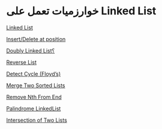 # خوارزميات تعمل على Linked List

[Linked List](%D8%AE%D9%88%D8%A7%D8%B1%D8%B2%D9%85%D9%8A%D8%A7%D8%AA%20%D8%AA%D8%B9%D9%85%D9%84%20%D8%B9%D9%84%D9%89%20Linked%20List%202219b88f4c7b80cd81f4e2826873b3f3/Linked%20List%202219b88f4c7b80c1a248d0de3b901f93.md)

[Insert/Delete at position
](%D8%AE%D9%88%D8%A7%D8%B1%D8%B2%D9%85%D9%8A%D8%A7%D8%AA%20%D8%AA%D8%B9%D9%85%D9%84%20%D8%B9%D9%84%D9%89%20Linked%20List%202219b88f4c7b80cd81f4e2826873b3f3/Insert%20Delete%20at%20position%202219b88f4c7b804ba8ebd481b1d12ba4.md)

[ Doubly Linked List؟](%D8%AE%D9%88%D8%A7%D8%B1%D8%B2%D9%85%D9%8A%D8%A7%D8%AA%20%D8%AA%D8%B9%D9%85%D9%84%20%D8%B9%D9%84%D9%89%20Linked%20List%202219b88f4c7b80cd81f4e2826873b3f3/Doubly%20Linked%20List%D8%9F%202219b88f4c7b801d8fbdec3e29e45632.md)

[Reverse List
](%D8%AE%D9%88%D8%A7%D8%B1%D8%B2%D9%85%D9%8A%D8%A7%D8%AA%20%D8%AA%D8%B9%D9%85%D9%84%20%D8%B9%D9%84%D9%89%20Linked%20List%202219b88f4c7b80cd81f4e2826873b3f3/Reverse%20List%202219b88f4c7b80d48d89ed5192e1903f.md)

[Detect Cycle (Floyd’s)
](%D8%AE%D9%88%D8%A7%D8%B1%D8%B2%D9%85%D9%8A%D8%A7%D8%AA%20%D8%AA%D8%B9%D9%85%D9%84%20%D8%B9%D9%84%D9%89%20Linked%20List%202219b88f4c7b80cd81f4e2826873b3f3/Detect%20Cycle%20(Floyd%E2%80%99s)%202219b88f4c7b809b9473c048b5fb2280.md)

[Merge Two Sorted Lists
](%D8%AE%D9%88%D8%A7%D8%B1%D8%B2%D9%85%D9%8A%D8%A7%D8%AA%20%D8%AA%D8%B9%D9%85%D9%84%20%D8%B9%D9%84%D9%89%20Linked%20List%202219b88f4c7b80cd81f4e2826873b3f3/Merge%20Two%20Sorted%20Lists%202219b88f4c7b80c8a204d36000436269.md)

[Remove Nth From End
](%D8%AE%D9%88%D8%A7%D8%B1%D8%B2%D9%85%D9%8A%D8%A7%D8%AA%20%D8%AA%D8%B9%D9%85%D9%84%20%D8%B9%D9%84%D9%89%20Linked%20List%202219b88f4c7b80cd81f4e2826873b3f3/Remove%20Nth%20From%20End%202219b88f4c7b80729c23c62da299aee0.md)

[Palindrome LinkedList
](%D8%AE%D9%88%D8%A7%D8%B1%D8%B2%D9%85%D9%8A%D8%A7%D8%AA%20%D8%AA%D8%B9%D9%85%D9%84%20%D8%B9%D9%84%D9%89%20Linked%20List%202219b88f4c7b80cd81f4e2826873b3f3/Palindrome%20LinkedList%202219b88f4c7b80bbb2e8fe3fc5bad91e.md)

[Intersection of Two Lists
](%D8%AE%D9%88%D8%A7%D8%B1%D8%B2%D9%85%D9%8A%D8%A7%D8%AA%20%D8%AA%D8%B9%D9%85%D9%84%20%D8%B9%D9%84%D9%89%20Linked%20List%202219b88f4c7b80cd81f4e2826873b3f3/Intersection%20of%20Two%20Lists%202219b88f4c7b80129e83d68f5901d96f.md)